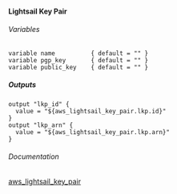 ####  Lightsail Key Pair


###### Variables
```
variable name          { default = "" }
variable pgp_key       { default = "" }
variable public_key    { default = "" }
```

##### Outputs
```
output "lkp_id" {
  value = "${aws_lightsail_key_pair.lkp.id}"
}
output "lkp_arn" {
  value = "${aws_lightsail_key_pair.lkp.arn}"
}
```

###### Documentation
[aws_lightsail_key_pair](https://www.terraform.io/docs/providers/aws/r/lightsail_key_pair.html)

